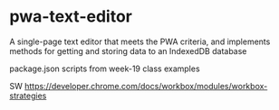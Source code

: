 # pwa-text-editor
A single-page text editor that meets the PWA criteria, and implements methods for getting and storing data to an IndexedDB database






package.json scripts from week-19 class examples

SW
https://developer.chrome.com/docs/workbox/modules/workbox-strategies



